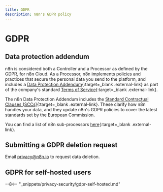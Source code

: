 ```yaml
---
title: GDPR
description: n8n's GDPR policy
---
```


# GDPR

## Data protection addendum

n8n is considered both a Controller and a Processor as defined by the GDPR, for n8n Cloud. As a Processor, n8n implements policies and practices that secure the personal data you send to the platform, and includes a [Data Protection Addendum](https://n8n.io/legal/){:target=_blank .external-link} as part of the company's standard [Terms of Service](https://n8n.io/legal/#terms){:target=_blank .external-link}.

The n8n Data Protection Addendum includes the [Standard Contractual Clauses (SCCs)](https://ec.europa.eu/info/law/law-topic/data-protection/international-dimension-data-protection/standard-contractual-clauses-scc_en){:target=_blank .external-link}. These clarify how n8n handles your data, and they update n8n's GDPR policies to cover the latest standards set by the European Commission.

You can find a list of n8n sub-processors [here](https://n8n.io/legal/#subprocessors){:target=_blank .external-link}.

## Submitting a GDPR deletion request

Email privacy@n8n.io to request data deletion.

## GDPR for self-hosted users

--8<-- "_snippets/privacy-security/gdpr-self-hosted.md"


